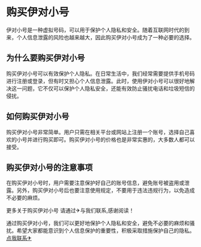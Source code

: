 # 购买伊对小号

伊对小号是一种虚拟号码，可以用于保护个人隐私和安全。随着互联网时代的到来，个人信息泄露的风险也越来越大，因此购买伊对小号成为了一种必要的选择。

## 为什么要购买伊对小号

购买伊对小号可以有效保护个人隐私。在日常生活中，我们经常需要提供手机号码进行注册或登录，但有时又担心个人信息泄露。此时，使用伊对小号可以很好地解决这一问题，它不仅可以保护个人隐私安全，还能有效防止骚扰电话和垃圾短信的侵扰。

## 如何购买伊对小号

购买伊对小号非常简单。用户只需在相关平台或网站上注册一个账号，选择自己喜欢的小号并进行购买即可。购买伊对小号的价格也是非常实惠的，大多数人都可以接受。

## 购买伊对小号的注意事项

在购买伊对小号时，用户需要注意保护好自己的账号信息，避免账号被盗用或泄露。另外，购买伊对小号后也要注意使用规定，不要用于违法违规行为，以免造成不必要的麻烦。

更多关于购买伊对小号 请通过✈与我们联系,感谢阅读！

通过购买伊对小号，我们可以更好地保护个人隐私和安全，避免不必要的麻烦和骚扰。希望大家都能意识到个人信息保护的重要性，积极采取措施保护自己的隐私。[点我联系✈](https://pc.k02.cc)